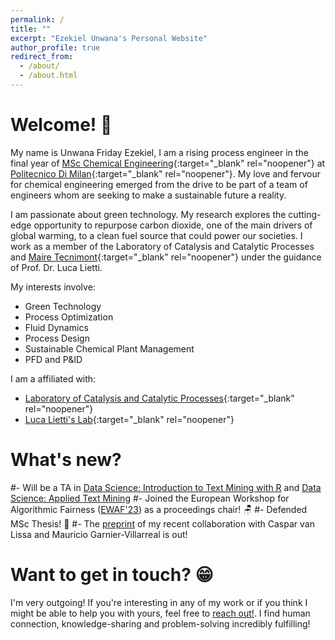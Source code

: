 ```yaml
---
permalink: /
title: ""
excerpt: "Ezekiel Unwana's Personal Website"
author_profile: true
redirect_from: 
  - /about/
  - /about.html
---
```



Welcome! 👋 
======

My name is Unwana Friday Ezekiel, I am a rising process engineer in the final year of [MSc Chemical Engineering](https://www.ccs-chimica.polimi.it/?lang=en){:target="_blank" rel="noopener"}  at [Politecnico Di Milan](https://www.polimi.it/en){:target="_blank" rel="noopener"}. My love and fervour for chemical engineering emerged from the drive to be part of a team of engineers whom are seeking to make a sustainable future a reality. 


I am passionate about green technology. My research explores the cutting-edge opportunity to repurpose carbon dioxide, one of the main drivers of global warming, to a clean fuel source that could power our societies. I work as a member of the Laboratory of Catalysis and Catalytic Processes and [Maire Tecnimont](https://www.tecnimont.it/en){:target="_blank" rel="noopener"} under the guidance of Prof. Dr. Luca Lietti.




My interests involve:

- Green Technology 
- Process Optimization
- Fluid Dynamics
- Process Design
- Sustainable Chemical Plant Management
- PFD and P&ID


I am a affiliated with:

- [Laboratory of Catalysis and Catalytic Processes](https://www.lccp.polimi.it/){:target="_blank" rel="noopener"}
- [Luca Lietti's Lab](https://www4.ceda.polimi.it/manifesti/manifesti/controller/ricerche/RicercaPerDocentiPublic.do?evn_didattica=evento&k_doc=90963&aa=2009&lang=IT&jaf_currentWFID=main/){:target="_blank" rel="noopener"}


What's new?
======
#- Will be a TA in [Data Science: Introduction to Text Mining with R](https://utrechtsummerschool.nl/courses/social-sciences/data-science-introduction-to-text-mining-with-r) and [Data Science: Applied Text Mining](https://utrechtsummerschool.nl/courses/social-sciences/data-science-applied-text-mining)
#- Joined the European Workshop for Algorithmic Fairness ([EWAF'23](https://sites.google.com/view/ewaf23/)) as a proceedings chair! 🪑
#- Defended MSc Thesis! 🎉
#- The [preprint](https://psyarxiv.com/pruwd/) of my recent collaboration with Caspar van Lissa and Mauricio Garnier-Villarreal is out!

Want to get in touch? 😁 
======

I'm very outgoing! If you're interesting in any of my work or if you think I might be able to help you with yours, feel free to [reach out!](mailto:danadria@uu.nl). I find human connection, knowledge-sharing and problem-solving incredibly fulfilling!



